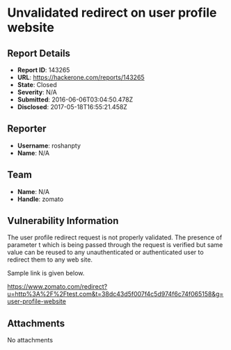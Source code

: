 # Unvalidated redirect on user profile website

## Report Details
- **Report ID**: 143265
- **URL**: https://hackerone.com/reports/143265
- **State**: Closed
- **Severity**: N/A
- **Submitted**: 2016-06-06T03:04:50.478Z
- **Disclosed**: 2017-05-18T16:55:21.458Z

## Reporter
- **Username**: roshanpty
- **Name**: N/A

## Team
- **Name**: N/A
- **Handle**: zomato

## Vulnerability Information
The user profile redirect request is not properly validated. The presence of parameter t which is being passed through the request is verified but same value can be reused to any unauthenticated or authenticated user to redirect them to any web site.

Sample link is given below.

https://www.zomato.com/redirect?u=http%3A%2F%2Ftest.com&t=38dc43d5f007f4c5d974f6c74f065158&g=user-profile-website

## Attachments
No attachments
